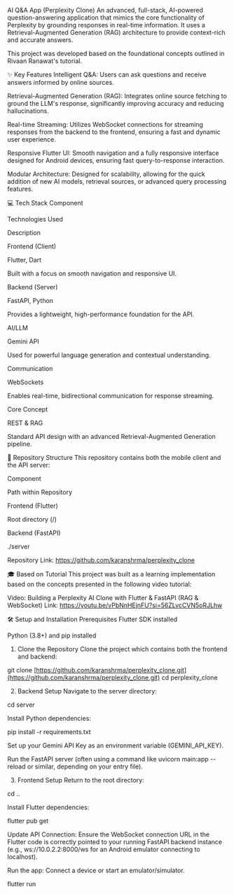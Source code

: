 AI Q&A App (Perplexity Clone)
An advanced, full-stack, AI-powered question-answering application that mimics the core functionality of Perplexity by grounding responses in real-time information. It uses a Retrieval-Augmented Generation (RAG) architecture to provide context-rich and accurate answers.

This project was developed based on the foundational concepts outlined in Rivaan Ranawat's tutorial.

✨ Key Features
Intelligent Q&A: Users can ask questions and receive answers informed by online sources.

Retrieval-Augmented Generation (RAG): Integrates online source fetching to ground the LLM's response, significantly improving accuracy and reducing hallucinations.

Real-time Streaming: Utilizes WebSocket connections for streaming responses from the backend to the frontend, ensuring a fast and dynamic user experience.

Responsive Flutter UI: Smooth navigation and a fully responsive interface designed for Android devices, ensuring fast query-to-response interaction.

Modular Architecture: Designed for scalability, allowing for the quick addition of new AI models, retrieval sources, or advanced query processing features.

💻 Tech Stack
Component

Technologies Used

Description

Frontend (Client)

Flutter, Dart

Built with a focus on smooth navigation and responsive UI.

Backend (Server)

FastAPI, Python

Provides a lightweight, high-performance foundation for the API.

AI/LLM

Gemini API

Used for powerful language generation and contextual understanding.

Communication

WebSockets

Enables real-time, bidirectional communication for response streaming.

Core Concept

REST & RAG

Standard API design with an advanced Retrieval-Augmented Generation pipeline.

📁 Repository Structure
This repository contains both the mobile client and the API server:

Component

Path within Repository

Frontend (Flutter)

Root directory (/)

Backend (FastAPI)

./server

Repository Link: https://github.com/karanshrma/perplexity_clone

🎓 Based on Tutorial
This project was built as a learning implementation based on the concepts presented in the following video tutorial:

Video: Building a Perplexity AI Clone with Flutter & FastAPI (RAG & WebSocket)
Link: https://youtu.be/vPbNnHEjnFU?si=56ZLvcCVN5oRJLhw

🛠️ Setup and Installation
Prerequisites
Flutter SDK installed

Python (3.8+) and pip installed

1. Clone the Repository
Clone the project which contains both the frontend and backend:

git clone [https://github.com/karanshrma/perplexity_clone.git](https://github.com/karanshrma/perplexity_clone.git)
cd perplexity_clone

2. Backend Setup
Navigate to the server directory:

cd server

Install Python dependencies:

pip install -r requirements.txt

Set up your Gemini API Key as an environment variable (GEMINI_API_KEY).

Run the FastAPI server (often using a command like uvicorn main:app --reload or similar, depending on your entry file).

3. Frontend Setup
Return to the root directory:

cd ..

Install Flutter dependencies:

flutter pub get

Update API Connection:
Ensure the WebSocket connection URL in the Flutter code is correctly pointed to your running FastAPI backend instance (e.g., ws://10.0.2.2:8000/ws for an Android emulator connecting to localhost).

Run the app:
Connect a device or start an emulator/simulator.

flutter run
